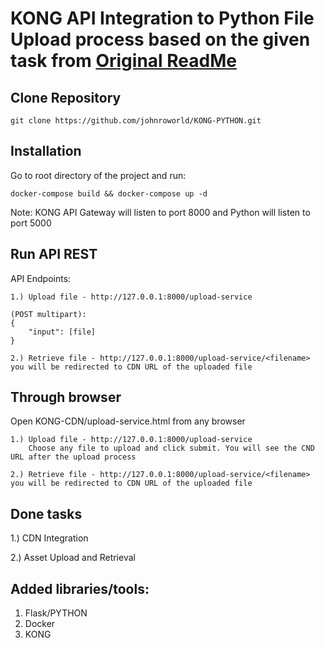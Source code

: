 # KONG API Integration to Python File Upload process based on the given task from [Original ReadMe](Original.md)

## Clone Repository
```
git clone https://github.com/johnroworld/KONG-PYTHON.git
```

## Installation

Go to root directory of the project and run:
```
docker-compose build && docker-compose up -d
```

Note: KONG API Gateway will listen to port 8000
and Python will listen to port 5000

## Run API REST

API Endpoints: 
```
1.) Upload file - http://127.0.0.1:8000/upload-service

(POST multipart):
{
    "input": [file]
}

2.) Retrieve file - http://127.0.0.1:8000/upload-service/<filename>
you will be redirected to CDN URL of the uploaded file
```

## Through browser

Open KONG-CDN/upload-service.html from any browser
```
1.) Upload file - http://127.0.0.1:8000/upload-service
    Choose any file to upload and click submit. You will see the CND URL after the upload process

2.) Retrieve file - http://127.0.0.1:8000/upload-service/<filename>
you will be redirected to CDN URL of the uploaded file
```

## Done tasks

1.) CDN Integration

2.) Asset Upload and Retrieval


## Added libraries/tools:
1. Flask/PYTHON
2. Docker
3. KONG

